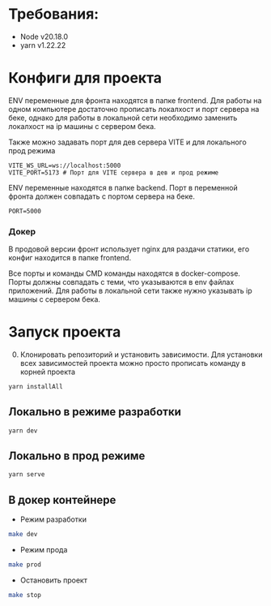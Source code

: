 # Требования:
- Node v20.18.0
- yarn v1.22.22

# Конфиги для проекта
ENV переменные для фронта находятся в папке frontend. Для работы на одном компьютере достаточно прописать локалхост и порт сервера на беке, однако для работы в локальной сети необходимо заменить локалхост на ip машины с сервером бека.

Также можно задавать порт для дев сервера VITE и для локального прод режима
```
VITE_WS_URL=ws://localhost:5000
VITE_PORT=5173 # Порт для VITE сервера в дев и прод режиме
```

ENV переменные находятся в папке backend. Порт в переменной фронта должен совпадать с портом сервера на беке. 
```
PORT=5000
```

### Докер

В продовой версии фронт использует nginx для раздачи статики, его конфиг находится в папке frontend.

Все порты и команды CMD команды находятся в docker-compose. Порты должны совпадать с теми, что указываются в env файлах приложений. Для работы в локальной сети также нужно указывать ip машины с сервером бека.

# Запуск проекта
0. Клонировать репозиторий и установить зависимости. Для установки всех зависимостей проекта можно просто прописать команду в корней проекта
```bash
yarn installAll
```

## Локально в режиме разработки
```bash
yarn dev
```

## Локально в прод режиме
```bash
yarn serve
```

## В докер контейнере
- Режим разработки
```bash
make dev
```
- Режим прода
```bash
make prod
```
- Остановить проект
```bash
make stop
```